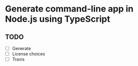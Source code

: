 # Generate command-line app in Node.js using TypeScript


## TODO
- [ ] Generate
- [ ] License choices
- [ ] Travis
